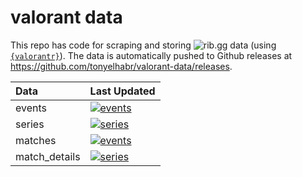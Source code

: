 # valorant data

This repo has code for scraping and storing ![rib.gg](https://rib.gg) data (using [`{valorantr}`](https://github.com/tonyelhabr/valorantr)). The data is automatically pushed to Github releases at <https://github.com/tonyelhabr/valorant-data/releases>.

| Data          | Last Updated                                                                                                                                                                                                                                                                                 |
|:--------------|:---------------------------------------------------------------------------------------------------------------------------------------------------------------------------------------------------------------------------------------------------------------------------------------------|
| events        | [![events](https://img.shields.io/badge/dynamic/json?color=blue&label=load_pbp&query=last_updated&style=flat-square&url=https://github.com/tonyelhabr/valorant-data/releases/download/events/timestamp.json)](https://github.com/tonyelhabr/valorant-data/releases/tag/events)               |
| series        | [![series](https://img.shields.io/badge/dynamic/json?color=blue&label=load_pbp&query=last_updated&style=flat-square&url=https://github.com/tonyelhabr/valorant-data/releases/download/series/timestamp.json)](https://github.com/tonyelhabr/valorant-data/releases/tag/series)               |
| matches       | [![events](https://img.shields.io/badge/dynamic/json?color=blue&label=load_pbp&query=last_updated&style=flat-square&url=https://github.com/tonyelhabr/valorant-data/releases/download/matches/timestamp.json)](https://github.com/tonyelhabr/valorant-data/releases/tag/matches)             |
| match_details | [![series](https://img.shields.io/badge/dynamic/json?color=blue&label=load_pbp&query=last_updated&style=flat-square&url=https://github.com/tonyelhabr/valorant-data/releases/download/match_details/timestamp.json)](https://github.com/tonyelhabr/valorant-data/releases/tag/match_details) |
